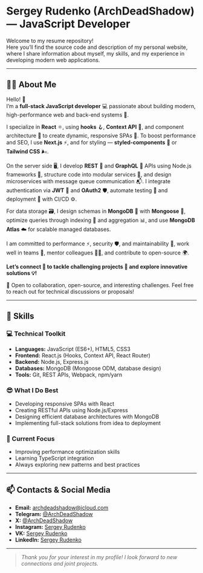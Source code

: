 # Sergey Rudenko (ArchDeadShadow) — JavaScript Developer

Welcome to my resume repository!  
Here you’ll find the source code and description of my personal website, where I share information about myself, my skills, and my experience in developing modern web applications.

---

## 🧑‍💻 About Me

Hello! 👋  
I’m a **full-stack JavaScript developer** 💻 passionate about building modern, high-performance web and back-end systems 🚀.

I specialize in **React** ⚛️, using **hooks** 🪝, **Context API** 🧠, and component architecture 🧱 to create dynamic, responsive SPAs 📱. To boost performance and SEO, I use **Next.js** ⚡, and for styling — **styled-components** 🎨 or **Tailwind CSS** 🌬️.

On the server side 🖥️, I develop **REST** 🔗 and **GraphQL** 🧬 APIs using Node.js frameworks 🌲, structure code into modular services 🧩, and design microservices with message queue communication 📬. I integrate authentication via **JWT** 🔐 and **OAuth2** 🛡️, automate testing 🧪 and deployment 🚚 with CI/CD ⚙️.

For data storage 🗃️, I design schemas in **MongoDB** 🍃 with **Mongoose** 🐍, optimize queries through indexing 📇 and aggregation 📊, and use **MongoDB Atlas** ☁️ for scalable managed databases.

I am committed to performance ⚡, security 🛡️, and maintainability 🧼, work well in teams 🤝, mentor colleagues 👨‍🏫, and contribute to open-source 🌍.

**Let’s connect 🤝 to tackle challenging projects 🧠 and explore innovative solutions 💡!**

🚀 Open to collaboration, open-source, and interesting challenges. Feel free to reach out for technical discussions or proposals!

---

## 🦉 Skills

### 💻 Technical Toolkit

- **Languages:** JavaScript (ES6+), HTML5, CSS3
- **Frontend:** React.js (Hooks, Context API, React Router)
- **Backend:** Node.js, Express.js
- **Databases:** MongoDB (Mongoose ODM, database design)
- **Tools:** Git, REST APIs, Webpack, npm/yarn

### 😎 What I Do Best

- Developing responsive SPAs with React
- Creating RESTful APIs using Node.js/Express
- Designing efficient database architectures with MongoDB
- Implementing full-stack solutions from idea to deployment

### 📌 Current Focus

- Improving performance optimization skills
- Learning TypeScript integration
- Always exploring new patterns and best practices

---

## 📫 Contacts & Social Media

- **Email:** [archdeadshadow@icloud.com](mailto:archdeadshadow@icloud.com)
- **Telegram:** [@ArchDeadShadow](https://t.me/ArchDeadShadow)
- **X:** [@ArchDeadShadow](https://x.com/ArchDeadShadow)
- **Instagram:** [Sergey Rudenko](https://www.instagram.com/archdeadshadow)
- **VK:** [Sergey Rudenko](https://vk.com/archdeadshadow)
- **LinkedIn:** [Sergey Rudenko](https://www.linkedin.com/in/sergey-r-a52219230)

---

> _Thank you for your interest in my profile! I look forward to new connections and joint projects._
